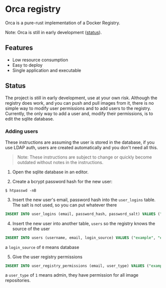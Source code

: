 # Orca registry
Orca is a pure-rust implementation of a Docker Registry.

Note: Orca is still in early development ([status](#status)).

## Features
* Low resource consumption
* Easy to deploy
* Single application and executable

## Status
The project is still in early development, use at your own risk. Although the registry does work, and you can push and pull images from it, there is no simple way to modify user permissions and to add users to the registry. Currently, the only way to add a user and, modify their permissions, is to edit the sqlite database.

### Adding users
These instructions are assuming the user is stored in the database, if you use LDAP auth, users are created automatically and you don't need all this. 

> Note: These instructions are subject to change or quickly become outdated without notes in the instructions.

1. Open the sqlite database in an editor.

2. Create a bcrypt password hash for the new user:
```shell
$ htpasswd -nB
```

3. Insert the new user's email, password hash into the `user_logins` table. The salt is not used, so you can put whatever there
```sql
INSERT INTO user_logins (email, password_hash, password_salt) VALUES ("example@email.com", "some password", "random salt")
```

4. Insert the new user into another table, `users` so the registry knows the source of the user
```sql
INSERT INTO users (username, email, login_source) VALUES ("example", "example@email.com", 0)
```
a `login_source` of `0` means database

5. Give the user registry permissions
```sql
INSERT INTO user_registry_permissions (email, user_type) VALUES ("example@email.com", 1)
```
a `user_type` of `1` means admin, they have permission for all image repositories.